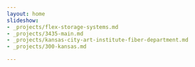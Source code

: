 ```yaml
---
layout: home
slideshow:
- _projects/flex-storage-systems.md
- _projects/3435-main.md
- _projects/kansas-city-art-institute-fiber-department.md
- _projects/300-kansas.md

---
```

